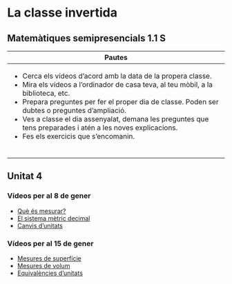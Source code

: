 # La classe invertida

## Matemàtiques semipresencials 1.1 S

| Pautes |
| --- |
| <ul><li>Cerca els vídeos d’acord amb la data de la propera classe.</li><li>Mira els vídeos a l’ordinador de casa teva, al teu mòbil, a la biblioteca, etc.</lil><li>Prepara preguntes per fer el proper dia de classe. Poden ser dubtes o preguntes d’ampliació.</li><li>Ves a classe el dia assenyalat, demana les preguntes que tens preparades i atén a les noves explicacions.</li><li>Fes els exercicis que s’encomanin.</li></ul> |

## Unitat 4

### Vídeos per al 8 de gener

* [Què és mesurar?](https://youtu.be/owSfqUciPFw)
* [El sistema mètric decimal](https://youtu.be/AuHrFG3nQw8)
* [Canvis d’unitats](https://youtu.be/st2Lxqi6qyw)


### Vídeos per al 15 de gener

* [Mesures de superfície](https://youtu.be/1QachLrobkU)
* [Mesures de volum](https://youtu.be/dR187ra5nSw)
* [Equivalències d’unitats](https://youtu.be/u_ojtvRv6sY)
